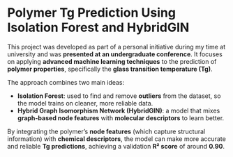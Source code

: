 # **Polymer Tg Prediction Using Isolation Forest and HybridGIN**

This project was developed as part of a personal initiative during my time at university and was **presented at an undergraduate conference**. It focuses on applying **advanced machine learning techniques** to the prediction of **polymer properties**, specifically the **glass transition temperature (Tg)**.

The approach combines two main ideas:

- **Isolation Forest**: used to find and remove **outliers** from the dataset, so the model trains on cleaner, more reliable data.  
- **Hybrid Graph Isomorphism Network (HybridGIN)**: a model that mixes **graph-based node features** with **molecular descriptors** to learn better.

By integrating the polymer’s **node features** (which capture structural information) with **chemical descriptors**, the model can make more accurate and reliable **Tg predictions**, achieving a validation **R² score** of around **0.90**.
